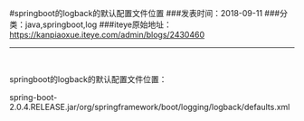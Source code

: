 #springboot的logback的默认配置文件位置
###发表时间：2018-09-11
###分类：java,springboot,log
###iteye原始地址：<a href="https://kanpiaoxue.iteye.com/admin/blogs/2430460" target="_blank">https://kanpiaoxue.iteye.com/admin/blogs/2430460</a>

---

<div class="iteye-blog-content-contain" style="font-size: 14px;"> 
 <p>&nbsp;</p> 
 <p>springboot的logback的默认配置文件位置：</p> 
 <div class="quote_div">
  spring-boot-2.0.4.RELEASE.jar/org/springframework/boot/logging/logback/defaults.xml
 </div> 
 <p>&nbsp;</p> 
 <p>&nbsp;</p> 
</div>